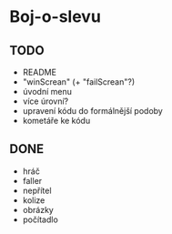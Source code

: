 # Boj-o-slevu <bn>
## TODO
* README
* "winScrean" (+ "failScrean"?) 
* úvodní menu
* více úrovní?
* upravení kódu do formálnější podoby
* kometáře ke kódu
## DONE
* hráč
* faller
* nepřítel
* kolize
* obrázky
* počítadlo